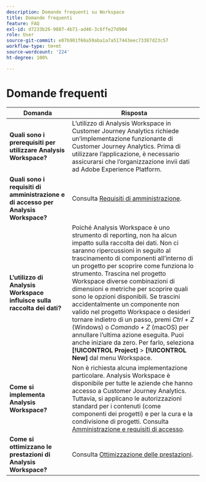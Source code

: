 ```yaml
---
description: Domande frequenti su Workspace
title: Domande frequenti
feature: FAQ
exl-id: d7233b26-9887-4b71-ad46-3c6ffe27d904
role: User
source-git-commit: e07b901f66a59aba1a7a517443eec73387d23c57
workflow-type: tm+mt
source-wordcount: '224'
ht-degree: 100%

---
```


# Domande frequenti

| Domanda | Risposta |
|--- |--- |
| **Quali sono i prerequisiti per utilizzare Analysis Workspace?** | L’utilizzo di Analysis Workspace in Customer Journey Analytics richiede un’implementazione funzionante di Customer Journey Analytics. Prima di utilizzare l’applicazione, è necessario assicurarsi che l’organizzazione invii dati ad Adobe Experience Platform. |
| **Quali sono i requisiti di amministrazione e di accesso per Analysis Workspace?** | Consulta [Requisiti di amministrazione](/help/analysis-workspace/workspace-faq/frequently-asked-questions-analysis-workspace.md). |
| **L’utilizzo di Analysis Workspace influisce sulla raccolta dei dati?** | Poiché Analysis Workspace è uno strumento di reporting, non ha alcun impatto sulla raccolta dei dati. Non ci saranno ripercussioni in seguito al trascinamento di componenti all’interno di un progetto per scoprire come funziona lo strumento. Trascina nel progetto Workspace diverse combinazioni di dimensioni e metriche per scoprire quali sono le opzioni disponibili. Se trascini accidentalmente un componente non valido nel progetto Workspace o desideri tornare indietro di un passo, premi *Ctrl + Z* (Windows) o *Comando + Z* (macOS) per annullare l’ultima azione eseguita. Puoi anche iniziare da zero. Per farlo, seleziona **[!UICONTROL Project]** > **[!UICONTROL New]** dal menu Workspace. |
| **Come si implementa Analysis Workspace?** | Non è richiesta alcuna implementazione particolare. Analysis Workspace è disponibile per tutte le aziende che hanno accesso a Customer Journey Analytics. Tuttavia, si applicano le autorizzazioni standard per i contenuti (come componenti dei progetti) e per la cura e la condivisione di progetti. Consulta [Amministrazione e requisiti di accesso](/help/analysis-workspace/workspace-faq/frequently-asked-questions-analysis-workspace.md). |
| **Come si ottimizzano le prestazioni di Analysis Workspace?** | Consulta [Ottimizzazione delle prestazioni](/help/technotes/optimizing-performance.md). |
